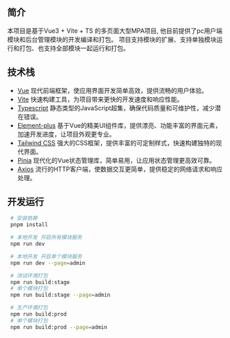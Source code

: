 ## 简介

本项目是基于Vue3 + Vite + TS 的多页面大型MPA项目, 他目前提供了pc用户端模块和后台管理模块的开发编译和打包。
项目支持模块的扩展、支持单独模块运行和打包、也支持全部模块一起运行和打包。

## 技术栈

- [Vue](https://cn.vuejs.org/guide/introduction.html) 现代前端框架，使应用界面开发简单高效，提供流畅的用户体验。
- [Vite](https://cn.vitejs.dev/) 快速构建工具，为项目带来更快的开发速度和响应性能。
- [Typescript](https://github.com/microsoft/TypeScript) 静态类型的JavaScript超集，确保代码质量和可维护性，减少潜在错误。
- [Element-plus](https://element-plus.gitee.io/zh-CN/component/button.html) 基于Vue的精美UI组件库，提供漂亮、功能丰富的界面元素，加速开发进度，让项目外观更专业。
- [Tailwind CSS](https://www.tailwindcss.cn/docs/installation) 强大的CSS框架，提供丰富的可定制样式，快速构建独特的现代界面。
- [Pinia](https://pinia.vuejs.org/zh/introduction.html) 现代化的Vue状态管理库，简单易用，让应用状态管理更高效可靠。
- [Axios](https://github.com/axios/axios) 流行的HTTP客户端，使数据交互更简单，提供稳定的网络请求和响应处理。

## 开发运行

```bash
 # 安装依赖
 pnpm install

 # 本地开发 开启所有模块服务
 npm run dev

 # 本地开发 开启单个模块服务
 npm run dev --page=admin

 # 测试环境打包
 npm run build:stage
 # 单个模块打包
 npm run build:stage --page=admin

 # 生产环境打包
 npm run build:prod
 # 单个模块打包
 npm run build:prod --page=admin

```
